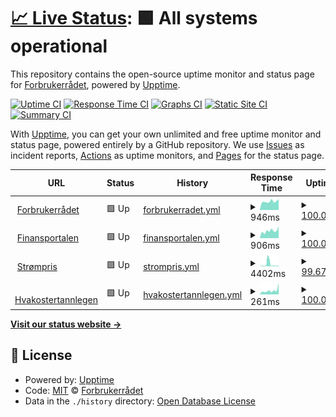 # [📈 Live Status](https://forbrukerradet.github.io/common-uptime): <!--live status--> **🟩 All systems operational**

This repository contains the open-source uptime monitor and status page for [Forbrukerrådet](https://forbrukerradet.github.io/common-uptime), powered by [Upptime](https://github.com/upptime/upptime).

[![Uptime CI](https://github.com/forbrukerradet/common-uptime/workflows/Uptime%20CI/badge.svg)](https://github.com/forbrukerradet/common-uptime/actions?query=workflow%3A%22Uptime+CI%22)
[![Response Time CI](https://github.com/forbrukerradet/common-uptime/workflows/Response%20Time%20CI/badge.svg)](https://github.com/forbrukerradet/common-uptime/actions?query=workflow%3A%22Response+Time+CI%22)
[![Graphs CI](https://github.com/forbrukerradet/common-uptime/workflows/Graphs%20CI/badge.svg)](https://github.com/forbrukerradet/common-uptime/actions?query=workflow%3A%22Graphs+CI%22)
[![Static Site CI](https://github.com/forbrukerradet/common-uptime/workflows/Static%20Site%20CI/badge.svg)](https://github.com/forbrukerradet/common-uptime/actions?query=workflow%3A%22Static+Site+CI%22)
[![Summary CI](https://github.com/forbrukerradet/common-uptime/workflows/Summary%20CI/badge.svg)](https://github.com/forbrukerradet/common-uptime/actions?query=workflow%3A%22Summary+CI%22)

With [Upptime](https://upptime.js.org), you can get your own unlimited and free uptime monitor and status page, powered entirely by a GitHub repository. We use [Issues](https://github.com/forbrukerradet/common-uptime/issues) as incident reports, [Actions](https://github.com/forbrukerradet/common-uptime/actions) as uptime monitors, and [Pages](https://forbrukerradet.github.io/common-uptime) for the status page.

<!--start: status pages-->
<!-- This summary is generated by Upptime (https://github.com/upptime/upptime) -->
<!-- Do not edit this manually, your changes will be overwritten -->
<!-- prettier-ignore -->
| URL | Status | History | Response Time | Uptime |
| --- | ------ | ------- | ------------- | ------ |
| <img alt="" src="https://fil.forbrukerradet.no/static/1.0/wp-content/themes/fr/img/icons/favicon.ico" height="13"> [Forbrukerrådet](https://www.forbrukerradet.no/) | 🟩 Up | [forbrukerradet.yml](https://github.com/Forbrukerradet/common-uptime/commits/HEAD/history/forbrukerradet.yml) | <details><summary><img alt="Response time graph" src="./graphs/forbrukerradet/response-time-week.png" height="20"> 946ms</summary><br><a href="https://forbrukerradet.github.io/common-uptime/history/forbrukerradet"><img alt="Response time 897" src="https://img.shields.io/endpoint?url=https%3A%2F%2Fraw.githubusercontent.com%2FForbrukerradet%2Fcommon-uptime%2FHEAD%2Fapi%2Fforbrukerradet%2Fresponse-time.json"></a><br><a href="https://forbrukerradet.github.io/common-uptime/history/forbrukerradet"><img alt="24-hour response time 858" src="https://img.shields.io/endpoint?url=https%3A%2F%2Fraw.githubusercontent.com%2FForbrukerradet%2Fcommon-uptime%2FHEAD%2Fapi%2Fforbrukerradet%2Fresponse-time-day.json"></a><br><a href="https://forbrukerradet.github.io/common-uptime/history/forbrukerradet"><img alt="7-day response time 946" src="https://img.shields.io/endpoint?url=https%3A%2F%2Fraw.githubusercontent.com%2FForbrukerradet%2Fcommon-uptime%2FHEAD%2Fapi%2Fforbrukerradet%2Fresponse-time-week.json"></a><br><a href="https://forbrukerradet.github.io/common-uptime/history/forbrukerradet"><img alt="30-day response time 951" src="https://img.shields.io/endpoint?url=https%3A%2F%2Fraw.githubusercontent.com%2FForbrukerradet%2Fcommon-uptime%2FHEAD%2Fapi%2Fforbrukerradet%2Fresponse-time-month.json"></a><br><a href="https://forbrukerradet.github.io/common-uptime/history/forbrukerradet"><img alt="1-year response time 897" src="https://img.shields.io/endpoint?url=https%3A%2F%2Fraw.githubusercontent.com%2FForbrukerradet%2Fcommon-uptime%2FHEAD%2Fapi%2Fforbrukerradet%2Fresponse-time-year.json"></a></details> | <details><summary><a href="https://forbrukerradet.github.io/common-uptime/history/forbrukerradet">100.00%</a></summary><a href="https://forbrukerradet.github.io/common-uptime/history/forbrukerradet"><img alt="All-time uptime 99.97%" src="https://img.shields.io/endpoint?url=https%3A%2F%2Fraw.githubusercontent.com%2FForbrukerradet%2Fcommon-uptime%2FHEAD%2Fapi%2Fforbrukerradet%2Fuptime.json"></a><br><a href="https://forbrukerradet.github.io/common-uptime/history/forbrukerradet"><img alt="24-hour uptime 100.00%" src="https://img.shields.io/endpoint?url=https%3A%2F%2Fraw.githubusercontent.com%2FForbrukerradet%2Fcommon-uptime%2FHEAD%2Fapi%2Fforbrukerradet%2Fuptime-day.json"></a><br><a href="https://forbrukerradet.github.io/common-uptime/history/forbrukerradet"><img alt="7-day uptime 100.00%" src="https://img.shields.io/endpoint?url=https%3A%2F%2Fraw.githubusercontent.com%2FForbrukerradet%2Fcommon-uptime%2FHEAD%2Fapi%2Fforbrukerradet%2Fuptime-week.json"></a><br><a href="https://forbrukerradet.github.io/common-uptime/history/forbrukerradet"><img alt="30-day uptime 99.92%" src="https://img.shields.io/endpoint?url=https%3A%2F%2Fraw.githubusercontent.com%2FForbrukerradet%2Fcommon-uptime%2FHEAD%2Fapi%2Fforbrukerradet%2Fuptime-month.json"></a><br><a href="https://forbrukerradet.github.io/common-uptime/history/forbrukerradet"><img alt="1-year uptime 99.97%" src="https://img.shields.io/endpoint?url=https%3A%2F%2Fraw.githubusercontent.com%2FForbrukerradet%2Fcommon-uptime%2FHEAD%2Fapi%2Fforbrukerradet%2Fuptime-year.json"></a></details>
| <img alt="" src="https://fil.forbrukerradet.no/static/1.0/wp-content/themes/fr/img/icons/favicon.ico" height="13"> [Finansportalen](https://www.finansportalen.no) | 🟩 Up | [finansportalen.yml](https://github.com/Forbrukerradet/common-uptime/commits/HEAD/history/finansportalen.yml) | <details><summary><img alt="Response time graph" src="./graphs/finansportalen/response-time-week.png" height="20"> 906ms</summary><br><a href="https://forbrukerradet.github.io/common-uptime/history/finansportalen"><img alt="Response time 787" src="https://img.shields.io/endpoint?url=https%3A%2F%2Fraw.githubusercontent.com%2FForbrukerradet%2Fcommon-uptime%2FHEAD%2Fapi%2Ffinansportalen%2Fresponse-time.json"></a><br><a href="https://forbrukerradet.github.io/common-uptime/history/finansportalen"><img alt="24-hour response time 616" src="https://img.shields.io/endpoint?url=https%3A%2F%2Fraw.githubusercontent.com%2FForbrukerradet%2Fcommon-uptime%2FHEAD%2Fapi%2Ffinansportalen%2Fresponse-time-day.json"></a><br><a href="https://forbrukerradet.github.io/common-uptime/history/finansportalen"><img alt="7-day response time 906" src="https://img.shields.io/endpoint?url=https%3A%2F%2Fraw.githubusercontent.com%2FForbrukerradet%2Fcommon-uptime%2FHEAD%2Fapi%2Ffinansportalen%2Fresponse-time-week.json"></a><br><a href="https://forbrukerradet.github.io/common-uptime/history/finansportalen"><img alt="30-day response time 861" src="https://img.shields.io/endpoint?url=https%3A%2F%2Fraw.githubusercontent.com%2FForbrukerradet%2Fcommon-uptime%2FHEAD%2Fapi%2Ffinansportalen%2Fresponse-time-month.json"></a><br><a href="https://forbrukerradet.github.io/common-uptime/history/finansportalen"><img alt="1-year response time 787" src="https://img.shields.io/endpoint?url=https%3A%2F%2Fraw.githubusercontent.com%2FForbrukerradet%2Fcommon-uptime%2FHEAD%2Fapi%2Ffinansportalen%2Fresponse-time-year.json"></a></details> | <details><summary><a href="https://forbrukerradet.github.io/common-uptime/history/finansportalen">100.00%</a></summary><a href="https://forbrukerradet.github.io/common-uptime/history/finansportalen"><img alt="All-time uptime 100.00%" src="https://img.shields.io/endpoint?url=https%3A%2F%2Fraw.githubusercontent.com%2FForbrukerradet%2Fcommon-uptime%2FHEAD%2Fapi%2Ffinansportalen%2Fuptime.json"></a><br><a href="https://forbrukerradet.github.io/common-uptime/history/finansportalen"><img alt="24-hour uptime 100.00%" src="https://img.shields.io/endpoint?url=https%3A%2F%2Fraw.githubusercontent.com%2FForbrukerradet%2Fcommon-uptime%2FHEAD%2Fapi%2Ffinansportalen%2Fuptime-day.json"></a><br><a href="https://forbrukerradet.github.io/common-uptime/history/finansportalen"><img alt="7-day uptime 100.00%" src="https://img.shields.io/endpoint?url=https%3A%2F%2Fraw.githubusercontent.com%2FForbrukerradet%2Fcommon-uptime%2FHEAD%2Fapi%2Ffinansportalen%2Fuptime-week.json"></a><br><a href="https://forbrukerradet.github.io/common-uptime/history/finansportalen"><img alt="30-day uptime 100.00%" src="https://img.shields.io/endpoint?url=https%3A%2F%2Fraw.githubusercontent.com%2FForbrukerradet%2Fcommon-uptime%2FHEAD%2Fapi%2Ffinansportalen%2Fuptime-month.json"></a><br><a href="https://forbrukerradet.github.io/common-uptime/history/finansportalen"><img alt="1-year uptime 100.00%" src="https://img.shields.io/endpoint?url=https%3A%2F%2Fraw.githubusercontent.com%2FForbrukerradet%2Fcommon-uptime%2FHEAD%2Fapi%2Ffinansportalen%2Fuptime-year.json"></a></details>
| <img alt="" src="https://www.strompris.no/wp-content/uploads/2016/06/strompris_favicon.ico" height="13"> [Strømpris](https://www.strompris.no) | 🟩 Up | [strompris.yml](https://github.com/Forbrukerradet/common-uptime/commits/HEAD/history/strompris.yml) | <details><summary><img alt="Response time graph" src="./graphs/strompris/response-time-week.png" height="20"> 4402ms</summary><br><a href="https://forbrukerradet.github.io/common-uptime/history/strompris"><img alt="Response time 1194" src="https://img.shields.io/endpoint?url=https%3A%2F%2Fraw.githubusercontent.com%2FForbrukerradet%2Fcommon-uptime%2FHEAD%2Fapi%2Fstrompris%2Fresponse-time.json"></a><br><a href="https://forbrukerradet.github.io/common-uptime/history/strompris"><img alt="24-hour response time 853" src="https://img.shields.io/endpoint?url=https%3A%2F%2Fraw.githubusercontent.com%2FForbrukerradet%2Fcommon-uptime%2FHEAD%2Fapi%2Fstrompris%2Fresponse-time-day.json"></a><br><a href="https://forbrukerradet.github.io/common-uptime/history/strompris"><img alt="7-day response time 4402" src="https://img.shields.io/endpoint?url=https%3A%2F%2Fraw.githubusercontent.com%2FForbrukerradet%2Fcommon-uptime%2FHEAD%2Fapi%2Fstrompris%2Fresponse-time-week.json"></a><br><a href="https://forbrukerradet.github.io/common-uptime/history/strompris"><img alt="30-day response time 2058" src="https://img.shields.io/endpoint?url=https%3A%2F%2Fraw.githubusercontent.com%2FForbrukerradet%2Fcommon-uptime%2FHEAD%2Fapi%2Fstrompris%2Fresponse-time-month.json"></a><br><a href="https://forbrukerradet.github.io/common-uptime/history/strompris"><img alt="1-year response time 1194" src="https://img.shields.io/endpoint?url=https%3A%2F%2Fraw.githubusercontent.com%2FForbrukerradet%2Fcommon-uptime%2FHEAD%2Fapi%2Fstrompris%2Fresponse-time-year.json"></a></details> | <details><summary><a href="https://forbrukerradet.github.io/common-uptime/history/strompris">99.67%</a></summary><a href="https://forbrukerradet.github.io/common-uptime/history/strompris"><img alt="All-time uptime 99.98%" src="https://img.shields.io/endpoint?url=https%3A%2F%2Fraw.githubusercontent.com%2FForbrukerradet%2Fcommon-uptime%2FHEAD%2Fapi%2Fstrompris%2Fuptime.json"></a><br><a href="https://forbrukerradet.github.io/common-uptime/history/strompris"><img alt="24-hour uptime 100.00%" src="https://img.shields.io/endpoint?url=https%3A%2F%2Fraw.githubusercontent.com%2FForbrukerradet%2Fcommon-uptime%2FHEAD%2Fapi%2Fstrompris%2Fuptime-day.json"></a><br><a href="https://forbrukerradet.github.io/common-uptime/history/strompris"><img alt="7-day uptime 99.67%" src="https://img.shields.io/endpoint?url=https%3A%2F%2Fraw.githubusercontent.com%2FForbrukerradet%2Fcommon-uptime%2FHEAD%2Fapi%2Fstrompris%2Fuptime-week.json"></a><br><a href="https://forbrukerradet.github.io/common-uptime/history/strompris"><img alt="30-day uptime 99.92%" src="https://img.shields.io/endpoint?url=https%3A%2F%2Fraw.githubusercontent.com%2FForbrukerradet%2Fcommon-uptime%2FHEAD%2Fapi%2Fstrompris%2Fuptime-month.json"></a><br><a href="https://forbrukerradet.github.io/common-uptime/history/strompris"><img alt="1-year uptime 99.98%" src="https://img.shields.io/endpoint?url=https%3A%2F%2Fraw.githubusercontent.com%2FForbrukerradet%2Fcommon-uptime%2FHEAD%2Fapi%2Fstrompris%2Fuptime-year.json"></a></details>
| <img alt="" src="https://fil.forbrukerradet.no/static/1.0/wp-content/themes/fr/img/icons/favicon.ico" height="13"> [Hvakostertannlegen](https://www.hvakostertannlegen.no/) | 🟩 Up | [hvakostertannlegen.yml](https://github.com/Forbrukerradet/common-uptime/commits/HEAD/history/hvakostertannlegen.yml) | <details><summary><img alt="Response time graph" src="./graphs/hvakostertannlegen/response-time-week.png" height="20"> 261ms</summary><br><a href="https://forbrukerradet.github.io/common-uptime/history/hvakostertannlegen"><img alt="Response time 201" src="https://img.shields.io/endpoint?url=https%3A%2F%2Fraw.githubusercontent.com%2FForbrukerradet%2Fcommon-uptime%2FHEAD%2Fapi%2Fhvakostertannlegen%2Fresponse-time.json"></a><br><a href="https://forbrukerradet.github.io/common-uptime/history/hvakostertannlegen"><img alt="24-hour response time 287" src="https://img.shields.io/endpoint?url=https%3A%2F%2Fraw.githubusercontent.com%2FForbrukerradet%2Fcommon-uptime%2FHEAD%2Fapi%2Fhvakostertannlegen%2Fresponse-time-day.json"></a><br><a href="https://forbrukerradet.github.io/common-uptime/history/hvakostertannlegen"><img alt="7-day response time 261" src="https://img.shields.io/endpoint?url=https%3A%2F%2Fraw.githubusercontent.com%2FForbrukerradet%2Fcommon-uptime%2FHEAD%2Fapi%2Fhvakostertannlegen%2Fresponse-time-week.json"></a><br><a href="https://forbrukerradet.github.io/common-uptime/history/hvakostertannlegen"><img alt="30-day response time 255" src="https://img.shields.io/endpoint?url=https%3A%2F%2Fraw.githubusercontent.com%2FForbrukerradet%2Fcommon-uptime%2FHEAD%2Fapi%2Fhvakostertannlegen%2Fresponse-time-month.json"></a><br><a href="https://forbrukerradet.github.io/common-uptime/history/hvakostertannlegen"><img alt="1-year response time 201" src="https://img.shields.io/endpoint?url=https%3A%2F%2Fraw.githubusercontent.com%2FForbrukerradet%2Fcommon-uptime%2FHEAD%2Fapi%2Fhvakostertannlegen%2Fresponse-time-year.json"></a></details> | <details><summary><a href="https://forbrukerradet.github.io/common-uptime/history/hvakostertannlegen">100.00%</a></summary><a href="https://forbrukerradet.github.io/common-uptime/history/hvakostertannlegen"><img alt="All-time uptime 100.00%" src="https://img.shields.io/endpoint?url=https%3A%2F%2Fraw.githubusercontent.com%2FForbrukerradet%2Fcommon-uptime%2FHEAD%2Fapi%2Fhvakostertannlegen%2Fuptime.json"></a><br><a href="https://forbrukerradet.github.io/common-uptime/history/hvakostertannlegen"><img alt="24-hour uptime 100.00%" src="https://img.shields.io/endpoint?url=https%3A%2F%2Fraw.githubusercontent.com%2FForbrukerradet%2Fcommon-uptime%2FHEAD%2Fapi%2Fhvakostertannlegen%2Fuptime-day.json"></a><br><a href="https://forbrukerradet.github.io/common-uptime/history/hvakostertannlegen"><img alt="7-day uptime 100.00%" src="https://img.shields.io/endpoint?url=https%3A%2F%2Fraw.githubusercontent.com%2FForbrukerradet%2Fcommon-uptime%2FHEAD%2Fapi%2Fhvakostertannlegen%2Fuptime-week.json"></a><br><a href="https://forbrukerradet.github.io/common-uptime/history/hvakostertannlegen"><img alt="30-day uptime 100.00%" src="https://img.shields.io/endpoint?url=https%3A%2F%2Fraw.githubusercontent.com%2FForbrukerradet%2Fcommon-uptime%2FHEAD%2Fapi%2Fhvakostertannlegen%2Fuptime-month.json"></a><br><a href="https://forbrukerradet.github.io/common-uptime/history/hvakostertannlegen"><img alt="1-year uptime 100.00%" src="https://img.shields.io/endpoint?url=https%3A%2F%2Fraw.githubusercontent.com%2FForbrukerradet%2Fcommon-uptime%2FHEAD%2Fapi%2Fhvakostertannlegen%2Fuptime-year.json"></a></details>

<!--end: status pages-->

[**Visit our status website →**](https://forbrukerradet.github.io/common-uptime)

## 📄 License

- Powered by: [Upptime](https://github.com/upptime/upptime)
- Code: [MIT](./LICENSE) © [Forbrukerrådet](https://forbrukerradet.github.io/common-uptime)
- Data in the `./history` directory: [Open Database License](https://opendatacommons.org/licenses/odbl/1-0/)
